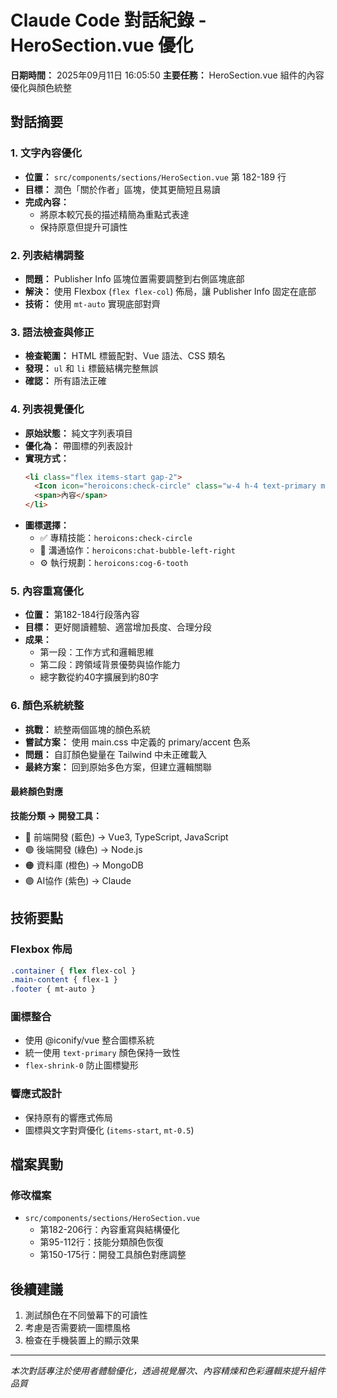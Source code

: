 # Claude Code 對話紀錄 - HeroSection.vue 優化

**日期時間：** 2025年09月11日 16:05:50
**主要任務：** HeroSection.vue 組件的內容優化與顏色統整

## 對話摘要

### 1. 文字內容優化
- **位置：** `src/components/sections/HeroSection.vue` 第 182-189 行
- **目標：** 潤色「關於作者」區塊，使其更簡短且易讀
- **完成內容：** 
  - 將原本較冗長的描述精簡為重點式表達
  - 保持原意但提升可讀性

### 2. 列表結構調整
- **問題：** Publisher Info 區塊位置需要調整到右側區塊底部
- **解決：** 使用 Flexbox (`flex flex-col`) 佈局，讓 Publisher Info 固定在底部
- **技術：** 使用 `mt-auto` 實現底部對齊

### 3. 語法檢查與修正
- **檢查範圍：** HTML 標籤配對、Vue 語法、CSS 類名
- **發現：** `ul` 和 `li` 標籤結構完整無誤
- **確認：** 所有語法正確

### 4. 列表視覺優化
- **原始狀態：** 純文字列表項目
- **優化為：** 帶圖標的列表設計
- **實現方式：**
  ```html
  <li class="flex items-start gap-2">
    <Icon icon="heroicons:check-circle" class="w-4 h-4 text-primary mt-0.5 flex-shrink-0" />
    <span>內容</span>
  </li>
  ```
- **圖標選擇：**
  - ✅ 專精技能：`heroicons:check-circle`
  - 💬 溝通協作：`heroicons:chat-bubble-left-right`
  - ⚙️ 執行規劃：`heroicons:cog-6-tooth`

### 5. 內容重寫優化
- **位置：** 第182-184行段落內容
- **目標：** 更好閱讀體驗、適當增加長度、合理分段
- **成果：**
  - 第一段：工作方式和邏輯思維
  - 第二段：跨領域背景優勢與協作能力
  - 總字數從約40字擴展到約80字

### 6. 顏色系統統整
- **挑戰：** 統整兩個區塊的顏色系統
- **嘗試方案：** 使用 main.css 中定義的 primary/accent 色系
- **問題：** 自訂顏色變量在 Tailwind 中未正確載入
- **最終方案：** 回到原始多色方案，但建立邏輯關聯

#### 最終顏色對應
**技能分類 → 開發工具：**
- 🔵 前端開發 (藍色) → Vue3, TypeScript, JavaScript
- 🟢 後端開發 (綠色) → Node.js  
- 🟠 資料庫 (橙色) → MongoDB
- 🟣 AI協作 (紫色) → Claude

## 技術要點

### Flexbox 佈局
```css
.container { flex flex-col }
.main-content { flex-1 }
.footer { mt-auto }
```

### 圖標整合
- 使用 @iconify/vue 整合圖標系統
- 統一使用 `text-primary` 顏色保持一致性
- `flex-shrink-0` 防止圖標變形

### 響應式設計
- 保持原有的響應式佈局
- 圖標與文字對齊優化 (`items-start`, `mt-0.5`)

## 檔案異動

### 修改檔案
- `src/components/sections/HeroSection.vue`
  - 第182-206行：內容重寫與結構優化
  - 第95-112行：技能分類顏色恢復
  - 第150-175行：開發工具顏色對應調整

## 後續建議
1. 測試顏色在不同螢幕下的可讀性
2. 考慮是否需要統一圖標風格
3. 檢查在手機裝置上的顯示效果

---
*本次對話專注於使用者體驗優化，透過視覺層次、內容精煉和色彩邏輯來提升組件品質*